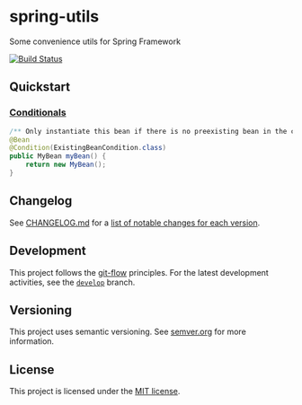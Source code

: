 # spring-utils
Some convenience utils for Spring Framework

[![Build Status](https://travis-ci.com/kburger/spring-utils.svg?branch=develop)](https://travis-ci.com/kburger/spring-utils)

## Quickstart
### [Conditionals](https://docs.spring.io/spring/docs/current/javadoc-api/org/springframework/context/annotation/Conditional.html)
```java
/** Only instantiate this bean if there is no preexisting bean in the context. */
@Bean
@Condition(ExistingBeanCondition.class)
public MyBean myBean() {
    return new MyBean();
}
```
## Changelog
See [CHANGELOG.md](CHANGELOG.md) for a [list of notable changes for each version](https://keepachangelog.com/en/1.0.0/#what).

## Development
This project follows the [git-flow](https://nvie.com/posts/a-successful-git-branching-model/) principles. For the latest development activities, see the [`develop`](/../../tree/develop) branch.

## Versioning
This project uses semantic versioning. See [semver.org](https://semver.org/) for more information.

## License
This project is licensed under the [MIT license](LICENSE).

